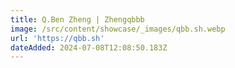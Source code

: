 ```yaml
---
title: Q.Ben Zheng | Zhengqbbb
image: /src/content/showcase/_images/qbb.sh.webp
url: 'https://qbb.sh'
dateAdded: 2024-07-08T12:08:50.183Z
---
```


